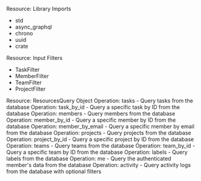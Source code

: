 Resource: Library Imports
  - std
  - async_graphql
  - chrono
  - uuid
  - crate

Resource: Input Filters
  - TaskFilter
  - MemberFilter
  - TeamFilter
  - ProjectFilter

Resource: ResourcesQuery Object
  Operation: tasks
    - Query tasks from the database
  Operation: task_by_id
    - Query a specific task by ID from the database
  Operation: members
    - Query members from the database
  Operation: member_by_id
    - Query a specific member by ID from the database
  Operation: member_by_email
    - Query a specific member by email from the database
  Operation: projects
    - Query projects from the database
  Operation: project_by_id
    - Query a specific project by ID from the database
  Operation: teams
    - Query teams from the database
  Operation: team_by_id
    - Query a specific team by ID from the database
  Operation: labels
    - Query labels from the database
  Operation: me
    - Query the authenticated member's data from the database
  Operation: activity
    - Query activity logs from the database with optional filters